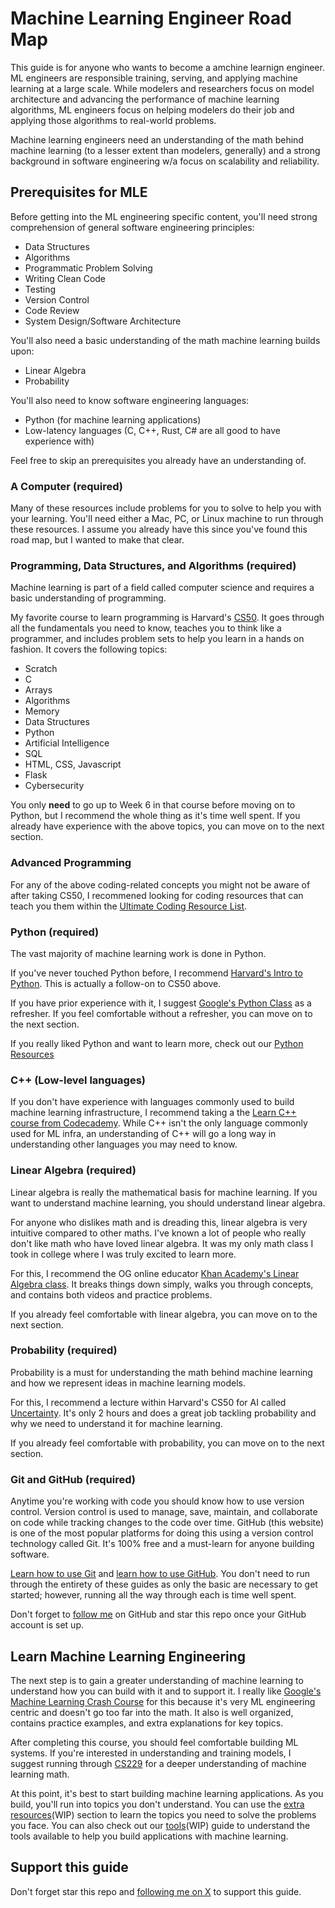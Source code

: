# Machine Learning Engineer Road Map

This guide is for anyone who wants to become a amchine learnign engineer. ML engineers are responsible training, serving, and applying machine learning at a large scale. While modelers and researchers focus on model architecture and advancing the performance of machine learning algorithms, ML engineers focus on helping modelers do their job and applying those algorithms to real-world problems.

Machine learning engineers need an understanding of the math behind machine learning (to a lesser extent than modelers, generally) and a strong background in software engineering w/a focus on scalability and reliability.

## Prerequisites for MLE

Before getting into the ML engineering specific content, you'll need strong comprehension of general software engineering principles:

* Data Structures
* Algorithms
* Programmatic Problem Solving
* Writing Clean Code
* Testing
* Version Control
* Code Review
* System Design/Software Architecture

You'll also need a basic understanding of the math machine learning builds upon:

* Linear Algebra
* Probability

You'll also need to know software engineering languages:

* Python (for machine learning applications)
* Low-latency languages (C, C++, Rust, C# are all good to have experience with)

Feel free to skip an prerequisites you already have an understanding of.

### A Computer (required)

Many of these resources include problems for you to solve to help you with your learning. You'll need either a Mac, PC, or Linux machine to run through these resources. I assume you already have this since you've found this road map, but I wanted to make that clear.

### Programming, Data Structures, and Algorithms (required)

Machine learning is part of a field called computer science and requires a basic understanding of programming.

My favorite course to learn programming is Harvard's [CS50](https://cs50.harvard.edu/x/2024/weeks/0/). It goes through all the fundamentals you need to know, teaches you to think like a programmer, and includes problem sets to help you learn in a hands on fashion. It covers the following topics:

* Scratch
* C
* Arrays
* Algorithms
* Memory
* Data Structures
* Python
* Artificial Intelligence
* SQL
* HTML, CSS, Javascript
* Flask
* Cybersecurity

You only **need** to go up to Week 6 in that course before moving on to Python, but I recommend the whole thing as it's time well spent. If you already have experience with the above topics, you can move on to the next section.

### Advanced Programming

For any of the above coding-related concepts you might not be aware of after taking CS50, I recommened looking for coding resources that can teach you them within the [Ultimate Coding Resource List](https://github.com/Dylan-Israel/ultimate-coding-resources).

### Python (required)
The vast majority of machine learning work is done in Python.

If you've never touched Python before, I recommend [Harvard's Intro to Python](https://cs50.harvard.edu/python/2022/). This is actually a follow-on to CS50 above.

If you have prior experience with it, I suggest [Google's Python Class](https://developers.google.com/edu/python) as a refresher. If you feel comfortable without a refresher, you can move on to the next section.

If you really liked Python and want to learn more, check out our [Python Resources](../resources.md#python)

### C++ (Low-level languages)

If you don't have experience with languages commonly used to build machine learning infrastructure, I recommend taking a the [Learn C++ course from Codecademy](https://www.codecademy.com/learn/learn-c-plus-plus). While C++ isn't the only language commonly used for ML infra, an understanding of C++ will go a long way in understanding other languages you may need to know.

### Linear Algebra (required)

Linear algebra is really the mathematical basis for machine learning. If you want to understand machine learning, you should understand linear algebra.

For anyone who dislikes math and is dreading this, linear algebra is very intuitive compared to other maths. I've known a lot of people who really don't like math who have loved linear algebra. It was my only math class I took in college where I was truly excited to learn more.

For this, I recommend the OG online educator [Khan Academy's Linear Algebra class](https://www.khanacademy.org/math/linear-algebra). It breaks things down simply, walks you through concepts, and contains both videos and practice problems.

If you already feel comfortable with linear algebra, you can move on to the next section.

### Probability (required)

Probability is a must for understanding the math behind machine learning and how we represent ideas in machine learning models.

For this, I recommend a lecture within Harvard's CS50 for AI called [Uncertainty](https://cs50.harvard.edu/ai/2024/weeks/2/). It's only 2 hours and does a great job tackling probability and why we need to understand it for machine learning.

If you already feel comfortable with probability, you can move on to the next section.

### Git and GitHub (required)
Anytime you're working with code you should know how to use version control. Version control is used to manage, save, maintain, and collaborate on code while tracking changes to the code over time. GitHub (this website) is one of the most popular platforms for doing this using a version control technology called Git. It's 100% free and a must-learn for anyone building software.

[Learn how to use Git](https://git-scm.com/book/en/v2) and [learn how to use GitHub](https://docs.github.com/en/get-started). You don't need to run through the entirety of these guides as only the basic are necessary to get started; however, running all the way through each is time well spent.

Don't forget to [follow me](https://github.com/loganthorneloe) on GitHub and star this repo once your GitHub account is set up.

## Learn Machine Learning Engineering

The next step is to gain a greater understanding of machine learning to understand how you can build with it and to support it. I really like [Google's Machine Learning Crash Course](https://developers.google.com/machine-learning/crash-course/framing/video-lecture) for this because it's very ML engineering centric and doesn't go too far into the math. It also is well organized, contains practice examples, and extra explanations for key topics.

After completing this course, you should feel comfortable building ML systems. If you're interested in understanding and training models, I suggest running through [CS229](CS299/cs299.md) for a deeper understanding of machine learning math.

At this point, it's best to start building machine learning applications. As you build, you'll run into topics you don't understand. You can use the [extra resources](resources.md)(WIP) section to learn the topics you need to solve the problems you face. You can also check out our [tools](tools.md)(WIP) guide to understand the tools available to help you build applications with machine learning.

## Support this guide

Don't forget star this repo and [following me on X](https://x.com/loganthorneloe) to support this guide.
